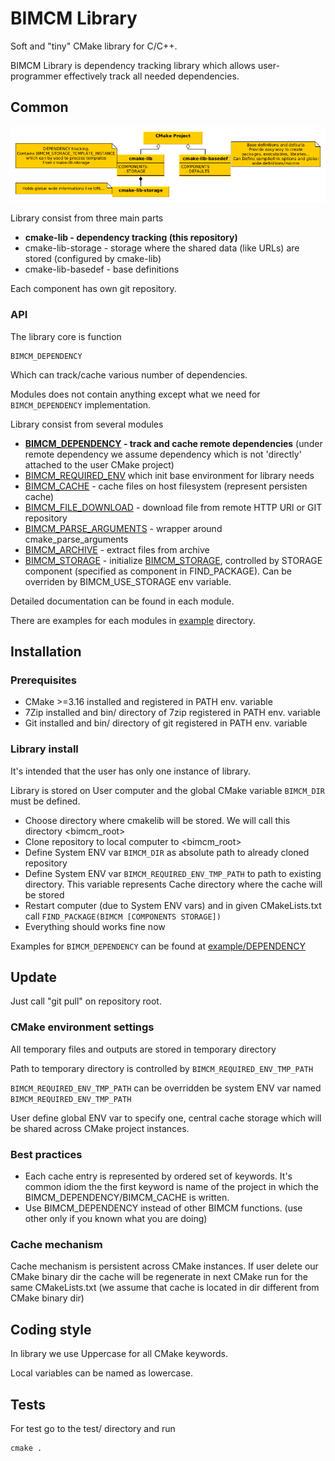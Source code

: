 
# BIMCM Library

Soft and "tiny" CMake library for C/C++.

BIMCM Library is dependency tracking library which allows
user-programmer effectively track all needed dependencies.

## Common

![Scheme]

Library consist from three main parts

- **cmake-lib - dependency tracking (this repository)**
- cmake-lib-storage - storage where the shared data (like URLs) are stored (configured by cmake-lib)
- cmake-lib-basedef - base definitions

Each component has own git repository.

### API

The library core is function

	BIMCM_DEPENDENCY

Which can track/cache various number of dependencies.

Modules does not contain anything except what we need for `BIMCM_DEPENDENCY` implementation.

Library consist from several modules

- **[BIMCM_DEPENDENCY] - track and cache remote dependencies** (under remote dependency we assume dependency
which is not 'directly' attached to the user CMake project)
- [BIMCM_REQUIRED_ENV] which init base environment for library needs
- [BIMCM_CACHE] - cache files on host filesystem (represent persisten cache)
- [BIMCM_FILE_DOWNLOAD] - download file from remote HTTP URl or GIT repository
- [BIMCM_PARSE_ARGUMENTS] - wrapper around cmake_parse_arguments
- [BIMCM_ARCHIVE] - extract files from archive
- [BIMCM_STORAGE] - initialize [BIMCM_STORAGE], controlled by  STORAGE component (specified as component in FIND_PACKAGE).
Can be overriden by BIMCM_USE_STORAGE env variable.

Detailed documentation can be found in each module.

There are examples for each modules in [example] directory.

## Installation

### Prerequisites

- CMake >=3.16 installed and registered in PATH env. variable
- 7Zip installed and bin/ directory of 7zip registered in PATH env. variable
- Git installed and bin/ directory of git registered in PATH env. variable

### Library install

It's intended that the user has only one instance of library.

Library is stored on User computer and the global CMake variable `BIMCM_DIR`
must be defined.

- Choose directory where cmakelib will be stored. We will call this directory
<bimcm_root>
- Clone repository to local computer to <bimcm_root>
- Define System ENV var `BIMCM_DIR` as absolute path to already cloned repository
- Define System ENV var `BIMCM_REQUIRED_ENV_TMP_PATH` to path to existing directory. This variable represents
Cache directory where the cache will be stored
- Restart computer (due to System ENV vars) and in given CMakeLists.txt
call `FIND_PACKAGE(BIMCM [COMPONENTS STORAGE])`
- Everything should works fine now

Examples for `BIMCM_DEPENDENCY` can be found at [example/DEPENDENCY]


## Update

Just call "git pull" on repository root.

### CMake environment settings

All temporary files and outputs are stored in temporary directory

Path to temporary directory is controlled by `BIMCM_REQUIRED_ENV_TMP_PATH`

`BIMCM_REQUIRED_ENV_TMP_PATH` can be overridden be system ENV var named
`BIMCM_REQUIRED_ENV_TMP_PATH`

User define global ENV var to specify one, central cache storage which will be
shared across CMake project instances.

### Best practices

- Each cache entry is represented by ordered set of keywords.
It's common idiom the the first keyword is name of the project in which
the BIMCM_DEPENDENCY/BIMCM_CACHE is written.
- Use BIMCM_DEPENDENCY instead of other BIMCM functions. (use other only if you known what
you are doing)


### Cache mechanism

Cache mechanism is persistent across CMake instances.
If user delete our CMake binary dir the cache will be regenerate
in next CMake run for the same CMakeLists.txt
(we assume that cache is located in dir different from CMake binary dir)

## Coding style

In library we use Uppercase for all CMake keywords.

Local variables can be named as lowercase.

## Tests

For test go to the test/ directory and run

	cmake .




[BIMCM_REQUIRED_ENV]:    ./system_modules/BIMCM_REQUIRED_ENV.cmake
[BIMCM_CACHE]:           ./system_modules/BIMCM_CACHE.cmake
[BIMCM_FILE_DOWNLOAD]:   ./system_modules/BIMCM_FILE_DOWNLOAD.cmake
[BIMCM_PARSE_ARGUMENTS]: ./system_modules/BIMCM_PARSE_ARGUMENTS.cmake
[BIMCM_ARCHIVE]:         ./system_modules/BIMCM_ARCHIVE.cmake
[BIMCM_DEPENDENCY]:      ./system_modules/BIMCM_DEPENDENCY.cmake
[BIMCM_STORAGE]:         ./system_modules/BIMCM_STORAGE.cmake
[example]:               ./example/
[example/DEPENDENCY]:    ./example/DEPENDENCY
[Scheme]:                ./doc/cmake-lib-img.png


